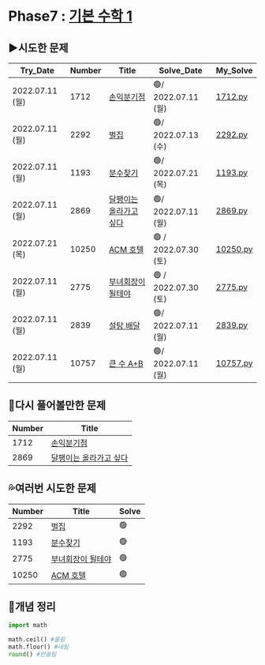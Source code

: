 # Phase7 : [기본 수학 1](https://www.acmicpc.net/step/8)



## ▶️시도한 문제

| Try_Date        | Number | Title                                                        | Solve_Date          | My_Solve               |
| --------------- | ------ | ------------------------------------------------------------ | ------------------- | ---------------------- |
| 2022.07.11 (월) | 1712   | [손익분기점](https://www.acmicpc.net/problem/1712)           | 🟢/ 2022.07.11 (월)  | [1712.py](./1712.py)   |
| 2022.07.11 (월) | 2292   | [벌집](https://www.acmicpc.net/problem/2292)                 | 🟢/ 2022.07.13 (수)  | [2292.py](./2292.py)   |
| 2022.07.11 (월) | 1193   | [분수찾기](https://www.acmicpc.net/problem/1193)             | 🟢/ 2022.07.21 (목)  | [1193.py](./1193.py)   |
| 2022.07.11 (월) | 2869   | [달팽이는 올라가고 싶다](https://www.acmicpc.net/problem/2869) | 🟢/ 2022.07.11 (월)  | [2869.py](./2869.py)   |
| 2022.07.21 (목) | 10250  | [ACM 호텔](https://www.acmicpc.net/problem/10250)            | 🟢 / 2022.07.30 (토) | [10250.py](./10250.py) |
| 2022.07.11 (월) | 2775   | [부녀회장이 될테야](https://www.acmicpc.net/problem/2775)    | 🟢 / 2022.07.30 (토) | [2775.py](./2775.py)   |
| 2022.07.11 (월) | 2839   | [설탕 배달](https://www.acmicpc.net/problem/2839)            | 🟢/ 2022.07.11 (월)  | [2839.py](./2839.py)   |
| 2022.07.11 (월) | 10757  | [큰 수 A+B](https://www.acmicpc.net/problem/10757)           | 🟢/ 2022.07.11 (월)  | [10757.py](./10757.py) |



## 💫다시 풀어볼만한 문제

| Number | Title                                                        |
| ------ | ------------------------------------------------------------ |
| 1712   | [손익분기점](https://www.acmicpc.net/problem/1712)           |
| 2869   | [달팽이는 올라가고 싶다](https://www.acmicpc.net/problem/2869) |



## 💦여러번 시도한 문제

| Number | Title                                                     | Solve |
| ------ | --------------------------------------------------------- | ----- |
| 2292   | [벌집](https://www.acmicpc.net/problem/2292)              | 🟢     |
| 1193   | [분수찾기](https://www.acmicpc.net/problem/1193)          | 🟢     |
| 2775   | [부녀회장이 될테야](https://www.acmicpc.net/problem/2775) | 🟢     |
| 10250  | [ACM 호텔](https://www.acmicpc.net/problem/10250)         | 🟢     |



## 📑개념 정리 

```python
import math

math.ceil() #올림
math.floor() #내림
round() #반올림
```

